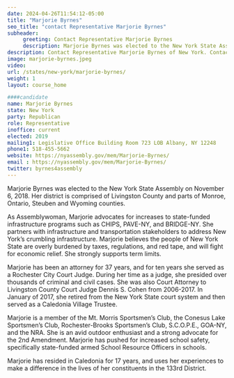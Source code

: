 ```yaml
---
date: 2024-04-26T11:54:12-05:00
title: "Marjorie Byrnes"
seo_title: "contact Representative Marjorie Byrnes"
subheader:
     greeting: Contact Representative Marjorie Byrnes
     description: Marjorie Byrnes was elected to the New York State Assembly on November 6, 2018. Her district is comprised of Livingston County and parts of Monroe, Ontario, Steuben and Wyoming counties.
description: Contact Representative Marjorie Byrnes of New York. Contact information for Marjorie Byrnes includes email address, phone number, and mailing address.
image: marjorie-byrnes.jpeg
video:
url: /states/new-york/marjorie-byrnes/
weight: 1
layout: course_home

####candidate
name: Marjorie Byrnes
state: New York
party: Republican
role: Representative
inoffice: current
elected: 2019
mailing1: Legislative Office Building Room 723 LOB Albany, NY 12248
phone1: 518-455-5662
website: https://nyassembly.gov/mem/Marjorie-Byrnes/
email : https://nyassembly.gov/mem/Marjorie-Byrnes/
twitter: byrnes4assembly
---
```


Marjorie Byrnes was elected to the New York State Assembly on November 6, 2018. Her district is comprised of Livingston County and parts of Monroe, Ontario, Steuben and Wyoming counties.

As Assemblywoman, Marjorie advocates for increases to state-funded infrastructure programs such as CHIPS, PAVE-NY, and BRIDGE-NY. She partners with infrastructure and transportation stakeholders to address New York’s crumbling infrastructure. Marjorie believes the people of New York State are overly burdened by taxes, regulations, and red tape, and will fight for economic relief. She strongly supports term limits.

Marjorie has been an attorney for 37 years, and for ten years she served as a Rochester City Court Judge. During her time as a judge, she presided over thousands of criminal and civil cases. She was also Court Attorney to Livingston County Court Judge Dennis S. Cohen from 2006-2017. In January of 2017, she retired from the New York State court system and then served as a Caledonia Village Trustee.

Marjorie is a member of the Mt. Morris Sportsmen’s Club, the Conesus Lake Sportsmen’s Club, Rochester-Brooks Sportsmen’s Club, S.C.O.P.E., GOA-NY, and the NRA. She is an avid outdoor enthusiast and a strong advocate for the 2nd Amendment. Marjorie has pushed for increased school safety, specifically state-funded armed School Resource Officers in schools.

Marjorie has resided in Caledonia for 17 years, and uses her experiences to make a difference in the lives of her constituents in the 133rd District.
